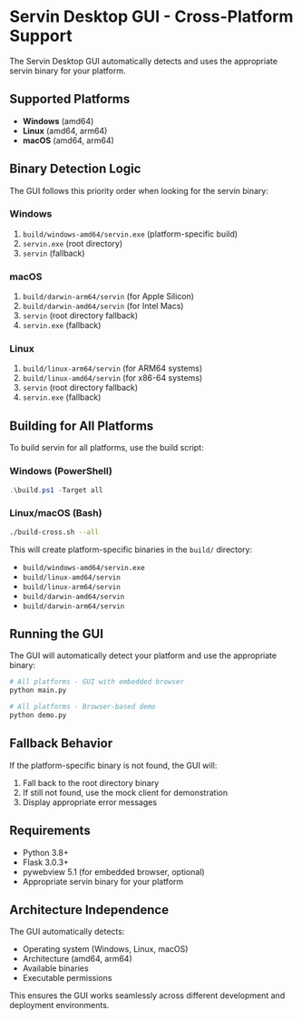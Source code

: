 # Servin Desktop GUI - Cross-Platform Support

The Servin Desktop GUI automatically detects and uses the appropriate servin binary for your platform.

## Supported Platforms

- **Windows** (amd64)
- **Linux** (amd64, arm64)
- **macOS** (amd64, arm64)

## Binary Detection Logic

The GUI follows this priority order when looking for the servin binary:

### Windows
1. `build/windows-amd64/servin.exe` (platform-specific build)
2. `servin.exe` (root directory)
3. `servin` (fallback)

### macOS
1. `build/darwin-arm64/servin` (for Apple Silicon)
2. `build/darwin-amd64/servin` (for Intel Macs)
3. `servin` (root directory fallback)
4. `servin.exe` (fallback)

### Linux
1. `build/linux-arm64/servin` (for ARM64 systems)
2. `build/linux-amd64/servin` (for x86-64 systems)
3. `servin` (root directory fallback)
4. `servin.exe` (fallback)

## Building for All Platforms

To build servin for all platforms, use the build script:

### Windows (PowerShell)
```powershell
.\build.ps1 -Target all
```

### Linux/macOS (Bash)
```bash
./build-cross.sh --all
```

This will create platform-specific binaries in the `build/` directory:
- `build/windows-amd64/servin.exe`
- `build/linux-amd64/servin`
- `build/linux-arm64/servin`
- `build/darwin-amd64/servin`
- `build/darwin-arm64/servin`

## Running the GUI

The GUI will automatically detect your platform and use the appropriate binary:

```bash
# All platforms - GUI with embedded browser
python main.py

# All platforms - Browser-based demo
python demo.py
```

## Fallback Behavior

If the platform-specific binary is not found, the GUI will:
1. Fall back to the root directory binary
2. If still not found, use the mock client for demonstration
3. Display appropriate error messages

## Requirements

- Python 3.8+
- Flask 3.0.3+
- pywebview 5.1 (for embedded browser, optional)
- Appropriate servin binary for your platform

## Architecture Independence

The GUI automatically detects:
- Operating system (Windows, Linux, macOS)
- Architecture (amd64, arm64)
- Available binaries
- Executable permissions

This ensures the GUI works seamlessly across different development and deployment environments.
